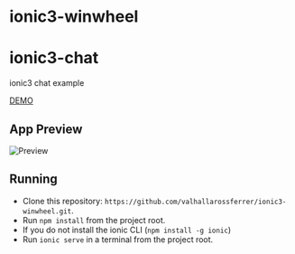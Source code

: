 # ionic3-winwheel
# ionic3-chat
 ionic3 chat example

[DEMO](http://www.kizoa.com/Movie-Video-Slideshow-Maker/d247873192k1307137o1l1/demo)

 ## App Preview
 <img src="https://media.giphy.com/media/4TxeUYMVvprgdJj0h2/200w_d.gif" alt="Preview">

 ## Running
 * Clone this repository: `https://github.com/valhallarossferrer/ionic3-winwheel.git`.
 * Run `npm install` from the project root.
 * If you do not install the ionic CLI (`npm install -g ionic`)
 * Run `ionic serve` in a terminal from the project root.
